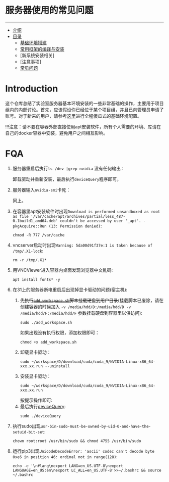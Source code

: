 # 服务器使用的常见问题
___
- [介绍](#introduction)
- [目录](#categories)
  - [基础环境搭建](./chapters/env/infrastructure.md)
  - [常用框架的编译与安装](./chapters/lib/lib.md)
  - [新系统安装相关] 
  - [注意事项]
  - [常见问题](#FQA)

# Introduction
这个仓库总结了实验室服务器基本环境安装的一些非常基础的操作，主要用于项目组内的内部讨论。首先，应该假设你已经位于某个项目组，并且已向管理员申请了账号。对于新来的用户，请参考[这里](./chapters/env/infrastructure.md)进行全程傻瓜式的基础环境配置。

!!!注意：请不要在容器外部直接使用apt安装软件，所有个人需要的环境、库请在自己的docker容器中安装，避免用户之间相互影响。


# FQA
1. 服务器重启后执行`ls /dev |grep nvidia`
   没有任何输出：
   
   卸载驱动并重新安装，最后执行`deviceQuery`程序即可。
2. 服务器输入`nvidia-smi`卡死：
   
   同上。 

3. 在容器里apt安装软件时出现`Download is performed unsandboxed as root as file '/var/cache/apt/archives/partial/less_487-0.1build1_amd64.deb' couldn't be accessed by user '_apt'. - pkgAcquire::Run (13: Permission denied)`:
    ```
    chmod -R 777 /var/cache
    ```
4. vncserver启动时出现`Warning: 5da00d91f37e:1 is taken because of /tmp/.X1-lock`:
   ```
   rm -r /tmp/.X1*
   ```

5. 用VNCViewer进入容器内桌面发现浏览器中文乱码:
   ```
   apt install fonts* -y
   ```
6. 在31上的服务器断电重启后出现掉显卡驱动的问题(宿主机):
   1. ~~先执行[`add_workspace.sh`](./chapters/scripts/main/add_workspace.sh)脚本挂载硬盘到用户目录~~(挂载脚本已废除，请在创建容器的时候加入 `-v /media/hdd/D:/media/hdd/D -v /media/hdd/F:/media/hdd/F` 参数挂载硬盘到容器里以供访问):
      ```
      sudo ./add_workspace.sh
      ```
      如果出现没有执行权限，添加权限即可：
      ```
      chmod +x add_workspace.sh
      ```
   2. 卸载显卡驱动：
      ```
      sudo ~/workspace/D/download/cuda/cuda_9/NVIDIA-Linux-x86_64-xxx.xx.run --uninstall
      ```
   3. 安装显卡驱动：
      ```
      sudo ~/workspace/D/download/cuda/cuda_9/NVIDIA-Linux-x86_64-xxx.xx.run 
      ```
      按提示操作即可:
   4.  最后执行[deviceQuery](./chapters/exe/main/deviceQuery):
       ```
       sudo ./deviceQuery
       ```
7. 执行sudo出现`usr-bin-sudo-must-be-owned-by-uid-0-and-have-the-setuid-bit-set`:
   ```
   chown root:root /usr/bin/sudo && chmod 4755 /usr/bin/sudo
   ```

8. 运行pip3出现`UnicodeDecodeError: 'ascii' codec can't decode byte 0xe6 in position 46: ordinal not in range(128)`:
   
   ```
   echo -e '\n#lang\nexport LANG=en_US.UTF-8\nexport LANGUAGE=en_US:en\nexport LC_ALL=en_US.UTF-8'>>~/.bashrc && source ~/.bashrc
   ```